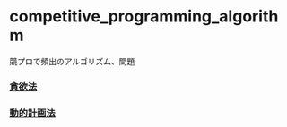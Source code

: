 # competitive_programming_algorithm
競プロで頻出のアルゴリズム、問題

### [貪欲法](/greedy/greedy_problem.md)

### [動的計画法](/dynamic_programming/dp.md)

